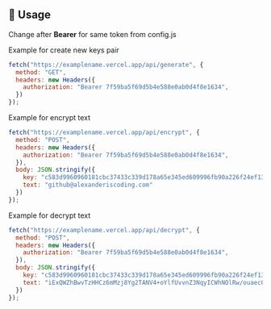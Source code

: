 ## 🚀 Usage


Change after **Bearer** for same token from config.js

Example for create new keys pair

```js
fetch("https://examplename.vercel.app/api/generate", {
  method: "GET",
  headers: new Headers({
    authorization: "Bearer 7f59ba5f69d5b4e588e0ab0d4f8e1634",
  })
});
```
Example for encrypt text

```js
fetch("https://examplename.vercel.app/api/encrypt", {
  method: "POST",
  headers: new Headers({
    authorization: "Bearer 7f59ba5f69d5b4e588e0ab0d4f8e1634",
  }),
  body: JSON.stringify({
    key: "c583d9960960181cbc37433c339d178a65e345ed609996fb90a226f24ef132cd46485dcae36f92208",
    text: "github@alexanderiscoding.com"
  })
});
```
Example for decrypt text

```js
fetch("https://examplename.vercel.app/api/decrypt", {
  method: "POST",
  headers: new Headers({
    authorization: "Bearer 7f59ba5f69d5b4e588e0ab0d4f8e1634",
  }),
  body: JSON.stringify({
    key: "c583d9960960181cbc37433c339d178a65e345ed609996fb90a226f24ef132cd46485dcae36f92208",
    text: "iExQWZhBwvTzHHCz6mMzj8Yg2TANV4+oYlfUvvnZ3NqyICWhNOlRw/ouaecQZsQycnHMWcHgRhjBaT7J"
  })
});
```
